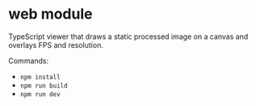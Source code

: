 # web module

TypeScript viewer that draws a static processed image on a canvas and overlays FPS and resolution.

Commands:
- `npm install`
- `npm run build`
- `npm run dev`

